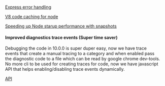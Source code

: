 [Express error handling](https://nemethgergely.com/error-handling-express-async-await/)

[V8 code caching for node](https://github.com/zertosh/v8-compile-cache)

[Speeding up Node starup performance with snapshots](https://docs.google.com/document/d/1YEIBdH7ocJfm6PWISKw03szNAgnstA2B3e8PZr_-Gp4/edit#heading=h.677lbnx3xmo2)

#### Improved diagnostics trace events (Super time saver)

Debugging the code in 10.0.0 is super duper easy, now we have trace events that create a manual tracing to a category and when enabled pass the diagnostic code to a file which can be read by google chrome dev-tools. No more cli to be used for creating traces for code, now we have javascript API that helps enabling/disabling trace events dynamically.

[API](https://nodejs.org/api/tracing.html)